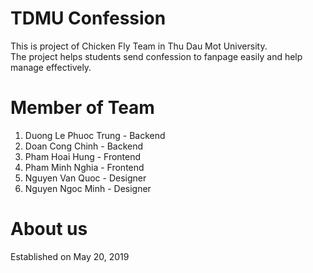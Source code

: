 # TDMU Confession
This is project of Chicken Fly Team in Thu Dau Mot University.  
The project helps students send confession to fanpage easily and help manage effectively.

# Member of Team
1. Duong Le Phuoc Trung - Backend
2. Doan Cong Chinh - Backend
3. Pham Hoai Hung - Frontend
4. Pham Minh Nghia - Frontend
5. Nguyen Van Quoc - Designer
6. Nguyen Ngoc Minh - Designer

# About us
Established on May 20, 2019
